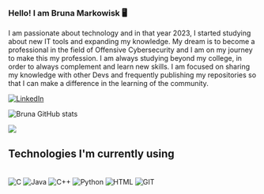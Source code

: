 ### Hello! I am Bruna Markowisk 🖥️

I am passionate about technology and in that year 2023, I started studying about new IT tools and expanding my knowledge. My dream is to become a professional in the field of Offensive Cybersecurity and I am on my journey to make this my profession. I am always studying beyond my college, in order to always complement and learn new skills. I am focused on sharing my knowledge with other Devs and frequently publishing my repositories so that I can make a difference in the learning of the community.

[![LinkedIn](https://img.shields.io/badge/LinkedIn-0077B5?style=for-the-badge&logo=linkedin&logoColor=white)](https://www.linkedin.com/in/bruna-markowisk-848384184/)

![Bruna GitHub stats](https://github-readme-stats.vercel.app/api?username=Brunamark&show_icons=true&theme=tokyonight)

<div>
   <img align="center" src="https://github-readme-stats.vercel.app/api/top-langs/?username=Brunamark&layout=compact" />
</div>

## Technologies I'm currently using
<div style="display: inline_block"><br/>
  <img align="center" alt = "C" src="https://img.shields.io/badge/C-00599C?style=for-the-badge&logo=c&logoColor=white" />
  <img align="center" alt = "Java" src="https://img.shields.io/badge/Java-ED8B00?style=for-the-badge&logo=openjdk&logoColor=white" />
  <img align="center" alt = "C++" src="https://img.shields.io/badge/C%2B%2B-00599C?style=for-the-badge&logo=c%2B%2B&logoColor=white" />
  <img align="center" alt = "Python" src="https://img.shields.io/badge/Python-3776AB?style=for-the-badge&logo=python&logoColor=white" />
  <img align="center" alt = "HTML" src="https://img.shields.io/badge/HTML-239120?style=for-the-badge&logo=html5&logoColor=white" />
  <img align="center" alt = "GIT" src="https://img.shields.io/badge/git-%23F05033.svg?style=for-the-badge&logo=git&logoColor=white" /><br>
</div>








